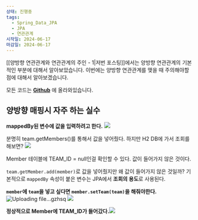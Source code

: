 ```yaml
---
상태: 진행중
tags:
  - Spring_Data_JPA
  - JPA
  - 연관관계
시작일: 2024-06-17
마감일: 2024-06-17
---
```

[[양방향 연관관계와 연관관계의 주인 - 1|저번 포스팅]]에서는 양방향 연관관계의 기본적인 부분에 대해서 알아보았습니다.
이번에는 양방향 연관관계를 맺을 때 주의해야할 점에 대해서 알아보겠습니다.

모든 코드는 **[Github](https://github.com/SooowanLee/ex1-hello-jpa)** 에 올라와있습니다.

## 양방향 매핑시 자주 하는 실수
**mappedBy된 변수에 값을 입력하려고 한다.**
![](https://i.imgur.com/YrDWqd9.png)

분명히  team.getMembers()를 통해서 값을 넣어줬다. 하지만 H2 DB에 가서 조회를  해보면?
![](https://i.imgur.com/NTdgupX.png)

Member 테이블에 TEAM_ID = null인걸 확인할 수 있다. 값이 들어가지 않은 것이다.

`team.getMember.add(member)`로 값을 넣어줬지만 왜 값이 들어가지 않은 것일까?
기본적으로 `mappedBy` 속성이 붙은 변수는 JPA에서 **조회의 용도**로 사용된다.

**`member`에 `team`을 넣고 싶다면 `member.setTeam(team)`을 해줘야한다.**
![Uploading file...gzhsq]()
![](https://i.imgur.com/OM6NaHG.png)

**정상적으로 Member에 TEAM_ID가 들어갔다.**![](https://i.imgur.com/EBJOowd.png)
